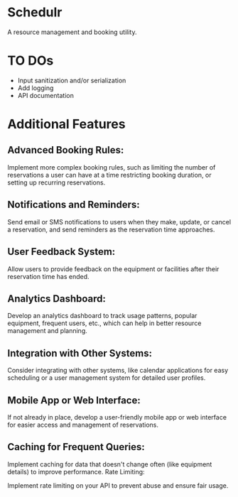 # Schedulr 
A resource management and booking utility. 

# TO DOs
- Input sanitization and/or serialization 
- Add logging 
- API documentation 

# Additional Features

## Advanced Booking Rules:
Implement more complex booking rules, such as limiting the number of reservations a user can have at a time restricting booking duration, or setting up recurring reservations.

## Notifications and Reminders:
Send email or SMS notifications to users when they make, update, or cancel a reservation, and send reminders as the reservation time approaches.

## User Feedback System:

Allow users to provide feedback on the equipment or facilities after their reservation time has ended.

## Analytics Dashboard:

Develop an analytics dashboard to track usage patterns, popular equipment, frequent users, etc., which can help in better resource management and planning.

## Integration with Other Systems:

Consider integrating with other systems, like calendar applications for easy scheduling or a user management system for detailed user profiles.

## Mobile App or Web Interface:

If not already in place, develop a user-friendly mobile app or web interface for easier access and management of reservations.

## Caching for Frequent Queries:

Implement caching for data that doesn't change often (like equipment details) to improve performance.
Rate Limiting:

Implement rate limiting on your API to prevent abuse and ensure fair usage.